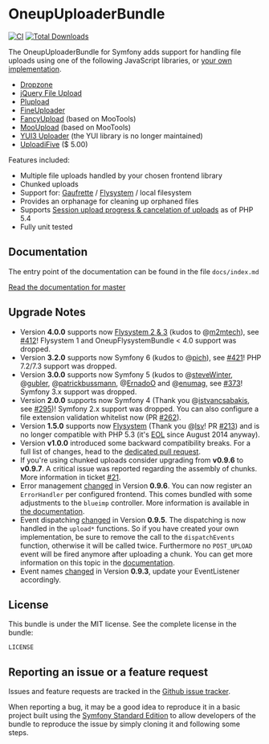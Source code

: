OneupUploaderBundle
===================

[![CI](https://github.com/1up-lab/OneupUploaderBundle/workflows/CI/badge.svg)](https://github.com/1up-lab/OneupUploaderBundle/actions)
[![Total Downloads](https://poser.pugx.org/oneup/uploader-bundle/d/total.png)](https://packagist.org/packages/oneup/uploader-bundle)

The OneupUploaderBundle for Symfony adds support for handling file uploads using one of the following JavaScript libraries, or [your own implementation](https://github.com/1up-lab/OneupUploaderBundle/blob/master/doc/custom_uploader.md).

* [Dropzone](http://www.dropzonejs.com/)
* [jQuery File Upload](http://blueimp.github.io/jQuery-File-Upload/)
* [Plupload](http://www.plupload.com/)
* [FineUploader](http://fineuploader.com/)
* [FancyUpload](http://digitarald.de/project/fancyupload/) (based on MooTools)
* [MooUpload](https://github.com/juanparati/MooUpload) (based on MooTools)
* [YUI3 Uploader](http://yuilibrary.com/yui/docs/uploader/) (the YUI library is no longer maintained)
* [UploadiFive](http://www.uploadify.com/) ($ 5.00)


Features included:

* Multiple file uploads handled by your chosen frontend library
* Chunked uploads
* Support for: [Gaufrette](https://github.com/KnpLabs/Gaufrette) / [Flysystem](https://github.com/thephpleague/flysystem) / local filesystem
* Provides an orphanage for cleaning up orphaned files
* Supports [Session upload progress & cancelation of uploads](http://php.net/manual/en/session.upload-progress.php) as of PHP 5.4
* Fully unit tested

Documentation
-------------

The entry point of the documentation can be found in the file `docs/index.md`

[Read the documentation for master](https://github.com/1up-lab/OneupUploaderBundle/blob/master/doc/index.md)

Upgrade Notes
-------------
* Version **4.0.0** supports now [Flysystem 2 & 3](https://github.com/1up-lab/OneupFlysystemBundle) (kudos to @[m2mtech](https://github.com/m2mtech)), see [#412](https://github.com/1up-lab/OneupUploaderBundle/pull/412)! Flysystem 1 and OneupFlysystemBundle < 4.0 support was dropped.
* Version **3.2.0** supports now Symfony 6 (kudos to @[pich](https://github.com/pich)), see [#421](https://github.com/1up-lab/OneupUploaderBundle/pull/421)! PHP 7.2/7.3 support was dropped.
* Version **3.0.0** supports now Symfony 5 (kudos to @[steveWinter](https://github.com/steveWinter), @[gubler](https://github.com/gubler), @[patrickbussmann](https://github.com/patrickbussmann), @[ErnadoO](https://github.com/ErnadoO) and @[enumag](https://github.com/enumag), see [#373](https://github.com/1up-lab/OneupUploaderBundle/pull/373)! Symfony 3.x support was dropped.
* Version **2.0.0** supports now Symfony 4 (Thank you @[istvancsabakis](https://github.com/istvancsabakis), see [#295](https://github.com/1up-lab/OneupUploaderBundle/pull/295))! Symfony 2.x support was dropped. You can also configure a file extension validation whitelist now (PR [#262](https://github.com/1up-lab/OneupUploaderBundle/pull/262)).
* Version **1.5.0** supports now [Flysystem](https://github.com/1up-lab/OneupFlysystemBundle) (Thank you @[lsv](https://github.com/lsv)! PR [#213](https://github.com/1up-lab/OneupUploaderBundle/pull/213)) and is no longer compatible with PHP 5.3 (it's [EOL](http://php.net/eol.php) since August 2014 anyway).
* Version **v1.0.0** introduced some backward compatibility breaks. For a full list of changes, head to the [dedicated pull request](https://github.com/1up-lab/OneupUploaderBundle/pull/57).
* If you're using chunked uploads consider upgrading from **v0.9.6** to **v0.9.7**. A critical issue was reported regarding the assembly of chunks. More information in ticket [#21](https://github.com/1up-lab/OneupUploaderBundle/issues/21#issuecomment-21560320).
* Error management [changed](https://github.com/1up-lab/OneupUploaderBundle/pull/25) in Version **0.9.6**. You can now register an `ErrorHandler` per configured frontend. This comes bundled with some adjustments to the `blueimp` controller. More information is available in [the documentation](https://github.com/1up-lab/OneupUploaderBundle/blob/master/doc/custom_error_handler.md).
* Event dispatching [changed](https://github.com/1up-lab/OneupUploaderBundle/commit/a408548b241f47af3539b2137c1817a21a51fde9) in Version **0.9.5**. The dispatching is now handled in the `upload*` functions. So if you have created your own implementation, be sure to remove the call to the `dispatchEvents` function, otherwise it will be called twice. Furthermore no `POST_UPLOAD` event will be fired anymore after uploading a chunk. You can get more information on this topic in the [documentation](https://github.com/1up-lab/OneupUploaderBundle/blob/master/doc/custom_logic.md#using-chunked-uploads).
* Event names [changed](https://github.com/1up-lab/OneupUploaderBundle/commit/f5d5fe4b6f7b9a04ce633acbc9c94a2dd0e0d6be) in Version **0.9.3**, update your EventListener accordingly.

License
-------

This bundle is under the MIT license. See the complete license in the bundle:

    LICENSE

Reporting an issue or a feature request
---------------------------------------

Issues and feature requests are tracked in the [Github issue tracker](https://github.com/1up-lab/OneupUploaderBundle/issues).

When reporting a bug, it may be a good idea to reproduce it in a basic project
built using the [Symfony Standard Edition](https://github.com/symfony/symfony-standard)
to allow developers of the bundle to reproduce the issue by simply cloning it
and following some steps.
